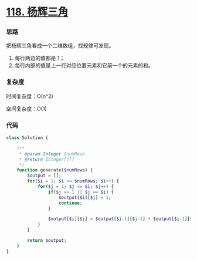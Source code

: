 # [118. 杨辉三角](https://leetcode.cn/problems/pascals-triangle/)

### 思路

把杨辉三角看成一个二维数组，找规律可发现。

1. 每行两边的值都是 1；
2. 每行内部的值是上一行对应位置元素和它前一个的元素的和。

### 复杂度

时间复杂度：O(n^2)

空间复杂度：O(1)

### 代码

```php
class Solution {

    /**
     * @param Integer $numRows
     * @return Integer[][]
     */
    function generate($numRows) {
        $output = [];
        for($i = 1; $i <= $numRows; $i++) {
            for($j = 1; $j <= $i; $j++) {
                if($j == 1 || $j == $i) {
                    $output[$i][$j] = 1;
                    continue;
                }

                $output[$i][$j] = $output[$i-1][$j-1] + $output[$i-1][$j];
            }
        }

        return $output;
    }
}
```